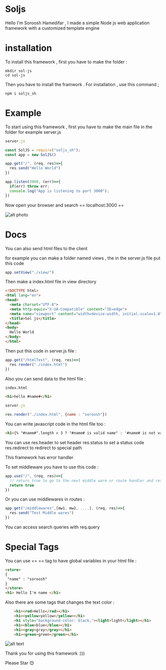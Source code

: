 # Soljs
Hello I'm Soroosh Hamedifar , I made a simple Node js web application framework with a customized template engine

# installation
To install this framework , first you have to make the folder : 

``` 
mkdir sol-js
cd sol-js
```
Then you have to install the framwork . For installation , use this command ; 

```
npm i soljs_sh
```

# Example 
To start using this framework , first you have to make the main file in the folder for example server.js

```javascript
server.js

const SolJS = require("soljs_sh");
const app = new SolJS()

app.get("/", (req, res)=>{
  res.send("Hello World")
})

app.listen(3000, (err)=>{
  if(err) throw err;
  console.log("App is listening to port 3000");
})
```
Now open your browser and search == localhost:3000 == 

![alt photo](https://s16.picofile.com/file/8427976142/highlight_README_md_at_master_simplabs_highlight_Google_Chrome_3_14_2021_8_41_48_PM.png)

# Docs
You can also send html files to the client

for example you can make a folder named views , the in the server.js file put this code

```javascript
app.setView("./view/")
```

Then make a index.html file in view directory

```html
<!DOCTYPE html>
<html lang="en">
<head>
  <meta charset="UTF-8">
  <meta http-equiv="X-UA-Compatible" content="IE=edge">
  <meta name="viewport" content="width=device-width, initial-scale=1.0">
  <title>Sol js</title>
</head>
<body>
  Hello World
</body>
</html>
```

Then put this code in server.js file :

```javascript
app.get("/htmlTest", (req, res)=>{
  res.render("./index.html")
})
```

Also you can send data to the html file :

```html
index.html

<h1>hello #name#</h1>
```
```javascript
server.js

res.render("./index.html", {name : "soroosh"})
```
You can write javascript code in the html file too :

```html
<h1>{% "#name#".length > 3 ? "#name# is valid name" : '#name# is not valid' %}</h1>
```
You can use res.header to set header
  res.status to set a status code 
  res.redirect to redirect to special path
  
This framework has error handler 

To set middleware you have to use this code :

```javascript
app.use("/", (req, res)=>{
  // return true to go to the next middle ware or route handler and return false to stop the process
  return true
})
```

Or you can use middlewares in routes : 
```javascript
app.get("/middlewares",[mw1, mw2, ....], (req, res)=>{
  res.send("Test Middle wares")
}) 
```
You can access search queries with req.query

# Special Tags
 You can use == <store></store> == tag to have global variables in your html file :
 
 ```html
<store>
{
  "name" : "soroosh"
}
</store>
<h1> Hello I'm name </h1>
```

Also there are some tags that changes the text color : 

```html
    <h1><red>Hello</red></h1> 
    <h1><yellow>yellow</yellow></h1>
    <h1 style="background-color: black;"><light>light</light></h1>
    <h1><blue>blue</blue></h1>
    <h1><gray>gray</gray></h1>
    <h1><green>green</green></h1>

```

![alt text](https://s16.picofile.com/file/8427977784/highlight_README_md_at_master_simplabs_highlight_Google_Chrome_3_14_2021_9_02_48_PM_2_.png)

Thank you for using this framework :)))

Please Star 😊
